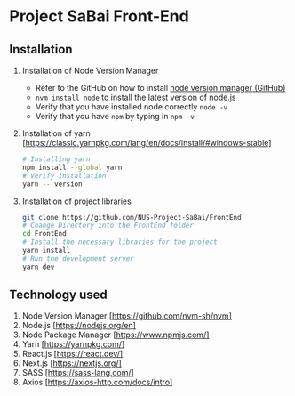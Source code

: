 # Project SaBai Front-End

## Installation

1. Installation of Node Version Manager

   - Refer to the GitHub on how to install [node version manager (GitHub)](https://github.com/nvm-sh/nvm)
   - `nvm install node` to install the latest version of node.js
   - Verify that you have installed node correctly `node -v`
   - Verify that you have `npm` by typing in `npm -v`

2. Installation of yarn
   [https://classic.yarnpkg.com/lang/en/docs/install/#windows-stable]

   ```bash
   # Installing yarn
   npm install --global yarn
   # Verify installation
   yarn -- version
   ```

3. Installation of project libraries

   ```bash
   git clone https://github.com/NUS-Project-SaBai/FrontEnd
   # Change Directory into the FrontEnd folder
   cd FrontEnd
   # Install the necessary libraries for the project
   yarn install
   # Run the development server
   yarn dev
   ```

## Technology used

1. Node Version Manager [https://github.com/nvm-sh/nvm]
2. Node.js [https://nodejs.org/en]
3. Node Package Manager [https://www.npmjs.com/]
4. Yarn [https://yarnpkg.com/]
5. React.js [https://react.dev/]
6. Next.js [https://nextjs.org/]
7. SASS [https://sass-lang.com/]
8. Axios [https://axios-http.com/docs/intro]

<!-- # Example app utilizing cookie-based authentication

## How to use

### Using `create-next-app`

Download [`create-next-app`](https://github.com/segmentio/create-next-app) to bootstrap the example:

````

npm i -g create-next-app
create-next-app --example with-cookie-auth with-cookie-auth-app

````

### Download manually

Download the example [or clone the repo](https://github.com/zeit/next.js):

```bash
curl https://codeload.github.com/zeit/next.js/tar.gz/canary | tar -xz --strip=2 next.js-canary/examples/with-cookie-auth
cd with-cookie-auth
````

### Run locally

After you clone the repository you can install the dependencies, run `yarn dev` and start hacking! You'll be able to see the application running locally as if it were deployed.

```bash
$ cd with-cookie-auth
$ (with-cookie-auth/) yarn install
$ (with-cookie-auth/) yarn dev
```

### Deploy

Deploy it to the cloud with [now](https://zeit.co/now) ([download](https://zeit.co/download))

```bash
now
```

## The idea behind the example

In this example, we authenticate users and store a token in a cookie. The example only shows how the user session works, keeping a user logged in between pages.

This example is backend agnostic and uses [isomorphic-unfetch](https://www.npmjs.com/package/isomorphic-unfetch) to do the API calls on the client and the server.

The repo includes a minimal passwordless backend built with the new [API Routes support](https://github.com/zeit/next.js/pull/7296) (`pages/api`), [Micro](https://www.npmjs.com/package/micro) and the [GitHub API](https://developer.github.com/v3/). The backend allows the user to log in with their GitHub username.

Session is synchronized across tabs. If you logout your session gets removed on all the windows as well. We use the HOC `withAuthSync` for this.

The helper function `auth` helps to retrieve the token across pages and redirects the user if not token was found. -->
